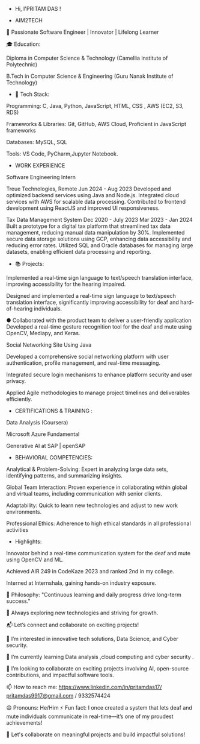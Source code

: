 -  Hi, I'PRITAM DAS !

-  AIM2TECH

  
🚀 Passionate Software Engineer | Innovator | Lifelong Learner


🎓 Education:

Diploma in Computer Science & Technology (Camellia Institute of Polytechnic)

B.Tech in Computer Science & Engineering (Guru Nanak Institute of Technology)


-  🔧 Tech Stack:

Programming: C, Java, Python, JavaScript, HTML, CSS , AWS (EC2, S3, RDS)

Frameworks & Libraries:  Git, GitHub, AWS Cloud,  Proficient in JavaScript frameworks

Databases: MySQL, SQL

Tools: VS Code, PyCharm,Jupyter Notebook.

-  WORK EXPERIENCE 

Software Engineering Intern 

Treue Technologies, Remote
Jun 2024 - Aug 2023
Developed and optimized backend services using Java and Node.js.
Integrated cloud services with AWS for scalable data processing.
Contributed to frontend development using ReactJS and improved UI
responsiveness.

Tax Data Management System
Dec 2020 - July 2023
Mar 2023 - Jan 2024
Built a prototype for a digital tax platform that streamlined tax data
management, reducing manual data manipulation by 30%.
Implemented secure data storage solutions using GCP, enhancing data
accessibility and reducing error rates.
Utilized SQL and Oracle databases for managing large datasets,
enabling efficient data processing and reporting.


-  📚 Projects:


Implemented a real-time sign language to text/speech translation interface, improving accessibility for the
hearing impaired.

Designed and implemented a real-time sign language to text/speech translation interface, significantly improving accessibility for
deaf and hard-of-hearing individuals.

● Collaborated with the product team to deliver a user-friendly application
Developed a real-time gesture recognition tool for the deaf and mute using OpenCV, Mediapy, and Keras.


Social Networking Site Using Java


Developed a comprehensive social networking platform with user
authentication, profile management, and real-time messaging.

Integrated secure login mechanisms to enhance platform security and
user privacy.

Applied Agile methodologies to manage project timelines and
deliverables efficiently.



-  CERTIFICATIONS & TRAINING :

Data Analysis (Coursera)   

Microsoft Azure Fundamental

Generative AI at SAP | openSAP



-  BEHAVIORAL COMPETENCIES: 

Analytical & Problem-Solving: Expert in analyzing large data sets, identifying patterns, and summarizing
insights.

Global Team Interaction: Proven experience in collaborating within global and virtual teams, including
communication with senior clients.

Adaptability: Quick to learn new technologies and adjust to new work environments.

Professional Ethics: Adherence to high ethical standards in all professional activities






-  Highlights:

Innovator behind a real-time communication system for the deaf and mute using OpenCV and ML.

Achieved AIR 249 in CodeKaze 2023 and ranked 2nd in my college.

Interned at Internshala, gaining hands-on industry exposure.


📖 Philosophy:
"Continuous learning and daily progress drive long-term success."

🌱 Always exploring new technologies and striving for growth.

📬 Let’s connect and collaborate on exciting projects!

👀 I’m interested in innovative tech solutions, Data Science, and Cyber security.

🌱 I’m currently learning Data analysis ,cloud computing and cyber security .

💞️ I’m looking to collaborate on exciting projects involving AI, open-source contributions, and impactful software tools.

📫 How to reach me: https://www.linkedin.com/in/pritamdas17/   pritamdas9917@gmail.com / 9332574424 

😄 Pronouns: He/Him 
⚡ Fun fact: I once created a system that lets deaf and mute individuals communicate in real-time—it’s one of my proudest achievements!

🔗 Let's collaborate on meaningful projects and build impactful solutions!
<!---
PRITAM1-D/PRITAM1-D is a ✨ special ✨ repository because its `README.md` (this file) appears on your GitHub profile.
You can click the Preview link to take a look at your changes.
--->
